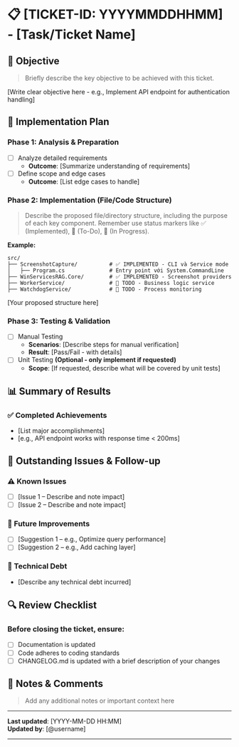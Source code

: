 # 📋 [TICKET-ID: YYYYMMDDHHMM] - [Task/Ticket Name]

## 🎯 Objective
> Briefly describe the key objective to be achieved with this ticket.

[Write clear objective here - e.g., Implement API endpoint for authentication handling]

## 🔄 Implementation Plan

### Phase 1: Analysis & Preparation
- [ ] Analyze detailed requirements
  - **Outcome**: [Summarize understanding of requirements]
- [ ] Define scope and edge cases
  - **Outcome**: [List edge cases to handle]

### Phase 2: Implementation (File/Code Structure)
> Describe the proposed file/directory structure, including the purpose of each key component. Remember use status markers like ✅ (Implemented), 🚧 (To-Do), 🔄 (In Progress).

**Example:**
```
src/
├── ScreenshotCapture/          # ✅ IMPLEMENTED - CLI và Service mode
│   ├── Program.cs              # Entry point với System.CommandLine
├── WinServicesRAG.Core/        # ✅ IMPLEMENTED - Screenshot providers
├── WorkerService/              # 🚧 TODO - Business logic service
├── WatchdogService/            # 🚧 TODO - Process monitoring
```

[Your proposed structure here]

### Phase 3: Testing & Validation
- [ ] Manual Testing
  - **Scenarios**: [Describe steps for manual verification]
  - **Result**: [Pass/Fail - with details]
- [ ] Unit Testing **(Optional - only implement if requested)**
  - **Scope**: [If requested, describe what will be covered by unit tests]

## 📊 Summary of Results

### ✅ Completed Achievements
- [List major accomplishments]
- [e.g., API endpoint works with response time < 200ms]

## 🚧 Outstanding Issues & Follow-up

### ⚠️ Known Issues
- [ ] [Issue 1 – Describe and note impact]
- [ ] [Issue 2 – Describe and note impact]

### 🔮 Future Improvements
- [ ] [Suggestion 1 – e.g., Optimize query performance]
- [ ] [Suggestion 2 – e.g., Add caching layer]

### 📌 Technical Debt
- [Describe any technical debt incurred]

## 🔍 Review Checklist

### Before closing the ticket, ensure:
- [ ] Documentation is updated
- [ ] Code adheres to coding standards
- [ ] CHANGELOG.md is updated with a brief description of your changes

## 💬 Notes & Comments
> Add any additional notes or important context here

---
**Last updated**: [YYYY-MM-DD HH:MM]  
**Updated by**: [@username]

---